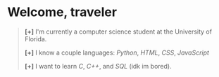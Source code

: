 # Welcome, traveler

> **[+]** I'm currently a computer science student at the University of Florida.
>
> **[+]** I know a couple languages: *Python*, *HTML*, *CSS*, *JavaScript*
>
> **[+]** I want to learn *C*, *C++*, and *SQL* (idk im bored).
